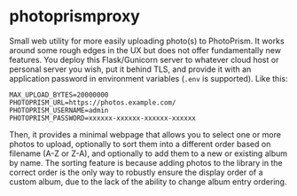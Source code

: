 # photoprismproxy

Small web utility for more easily uploading photo(s) to PhotoPrism. It
works around some rough edges in the UX but does not offer
fundamentally new features. You deploy this Flask/Gunicorn server to
whatever cloud host or personal server you wish, put it behind TLS,
and provide it with an application password in environment variables
(`.env` is supported). Like this:

```
MAX_UPLOAD_BYTES=20000000
PHOTOPRISM_URL=https://photos.example.com/
PHOTOPRISM_USERNAME=admin
PHOTOPRISM_PASSWORD=xxxxxx-xxxxxx-xxxxxx-xxxxxx
```

Then, it provides a minimal webpage that allows you to select one or
more photos to upload, optionally to sort them into a different order
based on filename (A-Z or Z-A), and optionally to add them to a new or
existing album by name. The sorting feature is because adding photos
to the library in the correct order is the only way to robustly ensure
the display order of a custom album, due to the lack of the ability to
change album entry ordering.
